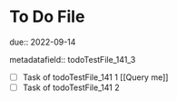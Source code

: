 # To Do File

due:: 2022-09-14

metadatafield:: todoTestFile_141\_3

- [ ] Task of todoTestFile_141 1 [[Query me]]
- [ ] Task of todoTestFile_141 2

